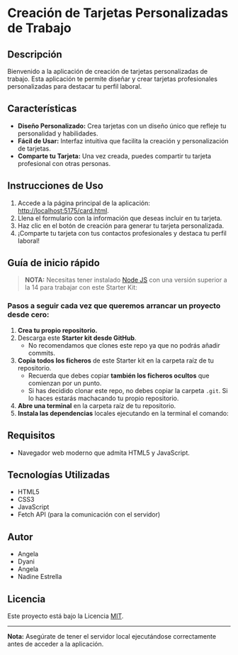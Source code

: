 # Creación de Tarjetas Personalizadas de Trabajo

## Descripción

Bienvenido a la aplicación de creación de tarjetas personalizadas de trabajo. Esta aplicación te permite diseñar y crear tarjetas profesionales personalizadas para destacar tu perfil laboral.

## Características

- **Diseño Personalizado:** Crea tarjetas con un diseño único que refleje tu personalidad y habilidades.
- **Fácil de Usar:** Interfaz intuitiva que facilita la creación y personalización de tarjetas.
- **Comparte tu Tarjeta:** Una vez creada, puedes compartir tu tarjeta profesional con otras personas.

## Instrucciones de Uso

1. Accede a la página principal de la aplicación: [http://localhost:5175/card.html](http://localhost:5175/card.html).
2. Llena el formulario con la información que deseas incluir en tu tarjeta.
3. Haz clic en el botón de creación para generar tu tarjeta personalizada.
4. ¡Comparte tu tarjeta con tus contactos profesionales y destaca tu perfil laboral!

## Guía de inicio rápido

> **NOTA:** Necesitas tener instalado [Node JS](https://nodejs.org/) con una versión superior a la 14 para trabajar con este Starter Kit:

### Pasos a seguir cada vez que queremos arrancar un proyecto desde cero:

1. **Crea tu propio repositorio.**
1. Descarga este **Starter kit desde GitHub**.
   - No recomendamos que clones este repo ya que no podrás añadir commits.
1. **Copia todos los ficheros** de este Starter kit en la carpeta raíz de tu repositorio.
   - Recuerda que debes copiar **también los ficheros ocultos** que comienzan por un punto.
   - Si has decidido clonar este repo, no debes copiar la carpeta `.git`. Si lo haces estarás machacando tu propio repositorio.
1. **Abre una terminal** en la carpeta raíz de tu repositorio.
1. **Instala las dependencias** locales ejecutando en la terminal el comando:

## Requisitos

- Navegador web moderno que admita HTML5 y JavaScript.

## Tecnologías Utilizadas

- HTML5
- CSS3
- JavaScript
- Fetch API (para la comunicación con el servidor)

## Autor

- Angela
- Dyani
- Angela
- Nadine Estrella

## Licencia

Este proyecto está bajo la Licencia [MIT](LICENSE).

---

**Nota:** Asegúrate de tener el servidor local ejecutándose correctamente antes de acceder a la aplicación.
